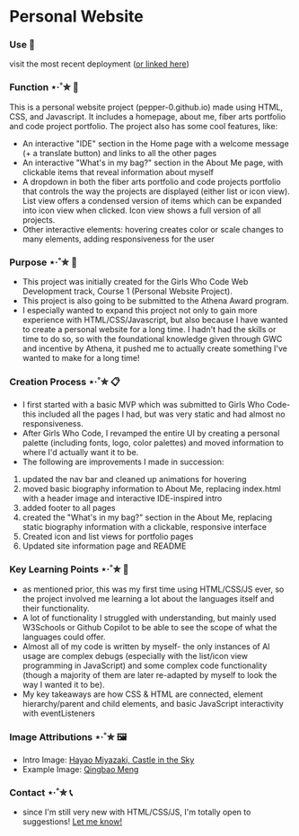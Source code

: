 # Personal Website

### Use 🔗
visit the most recent deployment ([or linked here](https://pepper-0.github.io/index.html))

### Function ⋆·˚✮ 🚧
This is a personal website project (pepper-0.github.io) made using HTML, CSS, and Javascript. It includes a homepage, about me, fiber arts portfolio and code project portfolio. The project also has some cool features, like:
- An interactive "IDE" section in the Home page with a welcome message (+ a translate button) and links to all the other pages
- An interactive "What's in my bag?" section in the About Me page, with clickable items that reveal information about myself
- A dropdown in both the fiber arts portfolio and code projects portfolio that controls the way the projects are displayed (either list or icon view). List view offers a condensed version of items which can be expanded into icon view when clicked. Icon view shows a full version of all projects.
- Other interactive elements: hovering creates color or scale changes to many elements, adding responsiveness for the user

### Purpose ⋆·˚✮ 📍
- This project was initially created for the Girls Who Code Web Development track, Course 1 (Personal Website Project). 
- This project is also going to be submitted to the Athena Award program.
- I especially wanted to expand this project not only to gain more experience with HTML/CSS/Javascript, but also because I have wanted to create a personal website for a long time. I hadn't had the skills or time to do so, so with the foundational knowledge given through GWC and incentive by Athena, it pushed me to actually create something I've wanted to make for a long time!

### Creation Process ⋆·˚✮ 📋
- I first started with a basic MVP which was submitted to Girls Who Code- this included all the pages I had, but was very static and had almost no responsiveness.
- After Girls Who Code, I revamped the entire UI by creating a personal palette (including fonts, logo, color palettes) and moved information to where I'd actually want it to be.
- The following are improvements I made in succession:
1. updated the nav bar and cleaned up animations for hovering
2. moved basic biography information to About Me, replacing index.html with a header image and interactive IDE-inspired intro
3. added footer to all pages
4. created the "What's in my bag?" section in the About Me, replacing static biography information with a clickable, responsive interface
5. Created icon and list views for portfolio pages
6. Updated site information page and README

### Key Learning Points ⋆·˚✮ 📌
- as mentioned prior, this was my first time using HTML/CSS/JS ever, so the project involved me learning a lot about the languages itself and their functionality.
- A lot of functionality I struggled with understanding, but mainly used W3Schools or Github Copilot to be able to see the scope of what the languages could offer.
- Almost all of my code is written by myself- the only instances of AI usage are complex debugs (especially with the list/icon view programming in JavaScript) and some complex code functionality (though a majority of them are later re-adapted by myself to look the way I wanted it to be).
- My key takeaways are how CSS & HTML are connected, element hierarchy/parent and child elements, and basic JavaScript interactivity with eventListeners

### Image Attributions ⋆·˚✮ 🖼️
- Intro Image: [Hayao Miyazaki, Castle in the Sky](https://goodwallpapers.com/wallpaper/14690/studio-ghibli-dreamy-desktop-4k-wallpaper)
- Example Image: [Qingbao Meng](https://unsplash.com/photos/birds-eye-view-photograph-of-green-mountains-01_igFr7hd4)


### Contact ⋆·˚✮ 📞
- since I'm still very new with HTML/CSS/JS, I'm totally open to suggestions! [Let me know!](https://github.com/pepper-0/pepper-0.github.io/issues)